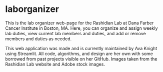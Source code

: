 # laborganizer
This is the lab organizer web-page for the Rashidian Lab at Dana Farber Cancer Institute in Boston, MA. 
Here, you can organize and assign weekly lab duties, view current lab members and duties, and add or remove members and duties as needed.

This web application was made and is currently maintained by Ava Knight using Streamlit. All code, algorithms, and design are her own with some borrowed from past projects visible on her GitHub. Images taken from the Rashidian Lab website and Adobe stock images.
